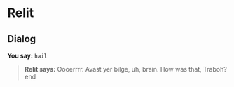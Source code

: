 # Relit
## Dialog

**You say:** `hail`



>**Relit says:** Oooerrrr.  Avast yer bilge, uh, brain.  How was that, Traboh?
end
